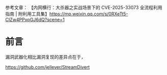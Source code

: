 参考文章：
【内网横行：大杀器之实战场景下的 CVE-2025-33073 全流程利用指南 | 附利用工具集】https://mp.weixin.qq.com/s/0RXeTt5-CIZw4PPxpGJ6dQ?scene=1

# 前言
漏洞武器化相比漏洞复现的差异点在于，


https://github.com/jellever/StreamDivert